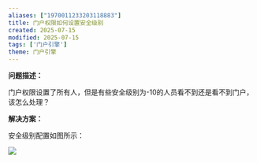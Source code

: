 ```yaml
---
aliases: ["1970011233203118883"]
title: 门户权限如何设置安全级别
created: 2025-07-15
modified: 2025-07-15
tags: ['门户引擎']
theme: 门户引擎
---
```


**问题描述：**

门户权限设置了所有人，但是有些安全级别为-10的人员看不到还是看不到门户，该怎么处理？

**解决方案：**

安全级别配置如图所示：

![](https://myhelpdoc.oss-cn-heyuan.aliyuncs.com/mdimages/f4aad4610e4dcd5255862e12c92dc7a2.jpg)

